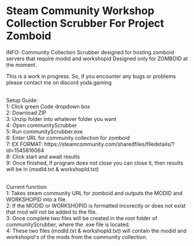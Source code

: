 # Steam Community Workshop Collection Scrubber For Project Zomboid

INFO: Community Collection Scrubber designed for hosting zomboid servers that require modid and workshopid
Designed only for ZOMBOID at the moment.
<br>

This is a work in progress. So, if you encounter any bugs or problems please contact me on discord
yoda.gaming

<br>
Setup Guide: <br>
1: Click green Code dropdown box <br>
2: Download ZIP <br>
3: Unzip folder into whatever folder you want <br>
4: Open communityScrubber <br>
5: Run communityScrubber.exe <br>
6: Enter URL for community collection for zomboid <br>
7: EX FORMAT: https://steamcommunity.com/sharedfiles/filedetails/?id=1545816064 <br>
8: Click start and await results <br>
9: Once finished, if program does not close you can close it, then results will be in (modId.txt & workshopId.txt)<br><br>

Current function:<br>
1: Takes steam community URL for zomboid and outputs the MODID and WORKSHOPID into a file.<br>
2: If the MODID or WORKSHOPID is formatted incorectly or does not exist that mod will not be added to the file.<br>
3: Once complete two files will be created in the root folder of communityScrubber, where the .exe file is located.<br>
4: These two files (modId.txt & workshopId.txt) will contain the modid and workshopid's of the mods from the community collection.<br>

